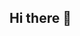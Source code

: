 ## Hi there 👋

<!--
**isabela-schwindt/isabela-schwindt** is a ✨ _special_ ✨ repository because its `README.md` (this file) appears on your GitHub profile.

I'm an aspiring developer with a drive to create and a passion for turning ideas into reality. I'm fascinated by the way technology can solve problems, and I'm always on the lookout for my next big learning adventure.

* ✍️ My journey into coding began with building my very first website from scratch.
* 🚀 I'm constantly learning and expanding my skill set, with a particular interest in the exciting field of machine learning.
* 💡 I'm driven by a desire to innovate and bring a fresh perspective to every project I undertake.
* 🧠 I'm a lifelong learner, constantly seeking out new knowledge and skills to grow both personally and professionally.

***

## Connect with me

* 🌐 **Portfolio:** [Your Portfolio Link]
* 🔗 **LinkedIn:** [https://www.linkedin.com/in/isabelaschwindt/]
* ✉️ **Email:** [isabelaaschwindt@gmail.com]

"The expert in anything was once a beginner."



